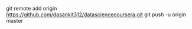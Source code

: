 git remote add origin https://github.com/dasankit312/datasciencecoursera.git
git push -u origin master
